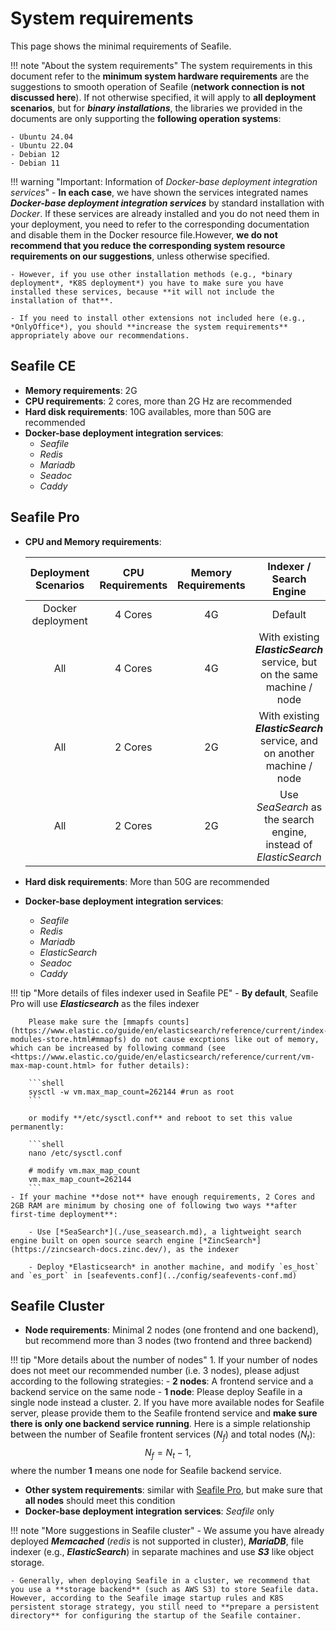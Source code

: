 # System requirements

This page shows the minimal requirements of Seafile.

!!! note "About the system requirements"
    The system requirements in this document refer to the **minimum system hardware requirements** are the suggestions to smooth operation of Seafile (**network connection is not discussed here**). If not otherwise specified, it will apply to **all deployment scenarios**, but for ***binary installations***, the libraries we provided in the documents are only supporting the **following operation systems**:

    - Ubuntu 24.04
    - Ubuntu 22.04
    - Debian 12
    - Debian 11


!!! warning "Important: Information of *Docker-base deployment integration services*"
    - **In each case**, we have shown the services integrated names ***Docker-base deployment integration services*** by standard installation with *Docker*. If these services are already installed and you do not need them in your deployment, you need to refer to the corresponding documentation and disable them in the Docker resource file.However, **we do not recommend that you reduce the corresponding system resource requirements on our suggestions**, unless otherwise specified.
    
    - However, if you use other installation methods (e.g., *binary deployment*, *K8S deployment*) you have to make sure you have installed these services, because **it will not include the installation of that**. 

    - If you need to install other extensions not included here (e.g., *OnlyOffice*), you should **increase the system requirements** appropriately above our recommendations.

## Seafile CE

- **Memory requirements**: 2G
- **CPU requirements**: 2 cores, more than 2G Hz are recommended
- **Hard disk requirements**: 10G availables, more than 50G are recommended
- **Docker-base deployment integration services**:
    - *Seafile*
    - *Redis*
    - *Mariadb*
    - *Seadoc*
    - *Caddy*

## Seafile Pro

- **CPU and Memory requirements**:

    | Deployment Scenarios | CPU Requirements | Memory Requirements | Indexer / Search Engine |
    | :--: | :--: | :--: | :--: |
    | Docker deployment | 4 Cores | 4G | Default |
    | All | 4 Cores | 4G | With existing ***ElasticSearch*** service, but on the same machine / node |
    | All | 2 Cores | 2G | With existing ***ElasticSearch*** service, and on another machine / node |
    | All | 2 Cores | 2G | Use *SeaSearch* as the search engine, instead of *ElasticSearch* |

- **Hard disk requirements**: More than 50G are recommended
- **Docker-base deployment integration services**:
    - *Seafile*
    - *Redis*
    - *Mariadb*
    - *ElasticSearch*
    - *Seadoc*
    - *Caddy*

!!! tip "More details of files indexer used in Seafile PE"
    - **By default**, Seafile Pro will use ***Elasticsearch*** as the files indexer

        Please make sure the [mmapfs counts](https://www.elastic.co/guide/en/elasticsearch/reference/current/index-modules-store.html#mmapfs) do not cause excptions like out of memory, which can be increased by following command (see <https://www.elastic.co/guide/en/elasticsearch/reference/current/vm-max-map-count.html> for futher details):

        ```shell
        sysctl -w vm.max_map_count=262144 #run as root
        ```

        or modify **/etc/sysctl.conf** and reboot to set this value permanently:

        ```shell
        nano /etc/sysctl.conf

        # modify vm.max_map_count
        vm.max_map_count=262144
        ```
    - If your machine **dose not** have enough requirements, 2 Cores and 2GB RAM are minimum by chosing one of following two ways **after first-time deployment**:

        - Use [*SeaSearch*](./use_seasearch.md), a lightweight search engine built on open source search engine [*ZincSearch*](https://zincsearch-docs.zinc.dev/), as the indexer
    
        - Deploy *Elasticsearch* in another machine, and modify `es_host` and `es_port` in [seafevents.conf](../config/seafevents-conf.md)

## Seafile Cluster

- **Node requirements**: Minimal 2 nodes (one frontend and one backend), but recommend more than 3 nodes (two frontend and three backend)

!!! tip "More details about the number of nodes"
    1. If your number of nodes does not meet our recommended number (i.e. 3 nodes), please adjust according to the following strategies:
        - **2 nodes**: A frontend service and a backend service on the same node
        - **1 node**: Please deploy Seafile in a single node instead a cluster.
    2. If you have more available nodes for Seafile server, please provide them to the Seafile frontend service and **make sure there is only one backend service running**. Here is a simple relationship between the number of Seafile frontent services ($N_f$) and total nodes ($N_t$):
        $$
        N_f = N_t - 1,
        $$
        where the number **1** means one node for Seafile backend service.

- **Other system requirements**: similar with [Seafile Pro](#seafile-pro), but make sure that **all nodes** should meet this condition
- **Docker-base deployment integration services**: *Seafile* only

!!! note "More suggestions in Seafile cluster"
    - We assume you have already deployed ***Memcached*** (*redis* is not supported in cluster), ***MariaDB***, file indexer (e.g., ***ElasticSearch***) in separate machines and use ***S3*** like object storage. 

    - Generally, when deploying Seafile in a cluster, we recommend that you use a **storage backend** (such as AWS S3) to store Seafile data. However, according to the Seafile image startup rules and K8S persistent storage strategy, you still need to **prepare a persistent directory** for configuring the startup of the Seafile container. 